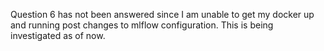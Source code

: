 Question 6 has not been answered since I am unable to get my docker up and running post changes to mlflow configuration. This is being investigated as of now.
